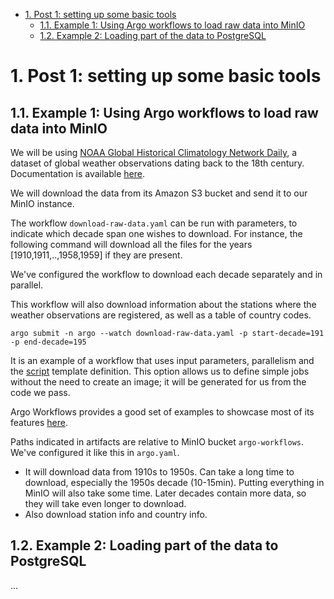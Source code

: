- [1. Post 1: setting up some basic tools](#1-post-1-setting-up-some-basic-tools)
  - [1.1. Example 1: Using Argo workflows to load raw data into MinIO](#11-example-1-using-argo-workflows-to-load-raw-data-into-minio)
  - [1.2. Example 2: Loading part of the data to PostgreSQL](#12-example-2-loading-part-of-the-data-to-postgresql)

# 1. Post 1: setting up some basic tools

## 1.1. Example 1: Using Argo workflows to load raw data into MinIO

We will be using [NOAA Global Historical Climatology Network Daily](https://registry.opendata.aws/noaa-ghcn/), a dataset of global weather observations dating back to the 18th century. Documentation is available [here](https://github.com/awslabs/open-data-docs/tree/main/docs/noaa/noaa-ghcn).

We will download the data from its Amazon S3 bucket and send it to our MinIO instance. 

The workflow `download-raw-data.yaml` can be run with parameters, to indicate which decade span one wishes to download. For instance, the following command will download all the files for the years [1910,1911,..,1958,1959] if they are present. 

We've configured the workflow to download each decade separately and in parallel.

This workflow will also download information about the stations where the weather observations are registered, as well as a table of country codes.

```
argo submit -n argo --watch download-raw-data.yaml -p start-decade=191 -p end-decade=195
```

It is an example of a workflow that uses input parameters, parallelism and the [script](https://argoproj.github.io/argo-workflows/workflow-concepts/#script) template definition. This option allows us to define simple jobs without the need to create an image; it will be generated for us from the code we pass.

Argo Workflows provides a good set of examples to showcase most of its features [here](https://github.com/argoproj/argo-workflows/tree/master/examples).

Paths indicated in artifacts are relative to MinIO bucket `argo-workflows`. We've configured it like this in `argo.yaml`. 
- It will download data from 1910s to 1950s. Can take a long time to download, especially the 1950s decade (10-15min). Putting everything in MinIO will also take some time. Later decades contain more data, so they will take even longer to download.
- Also download station info and country info.

## 1.2. Example 2: Loading part of the data to PostgreSQL

...